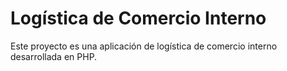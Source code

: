 # Logística de Comercio Interno

Este proyecto es una aplicación de logística de comercio interno desarrollada en PHP.
